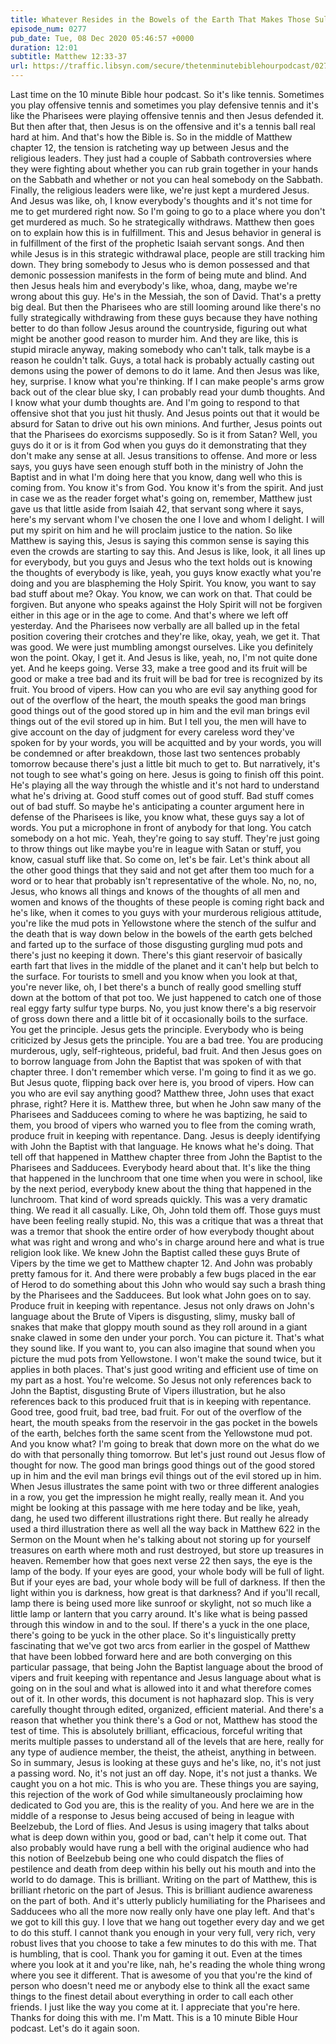 ```yaml
---
title: Whatever Resides in the Bowels of the Earth That Makes Those Sulfury Smells at Yellowstone Is Genuinely and Completely Unpleasant
episode_num: 0277
pub_date: Tue, 08 Dec 2020 05:46:57 +0000
duration: 12:01
subtitle: Matthew 12:33-37
url: https://traffic.libsyn.com/secure/thetenminutebiblehourpodcast/0277_-_Whatever_Resides_in_the_Bowels_of_the_Earth_That_Makes_Those_Sulfury_Smells_at_Yellowstone_Is_Genuinely_and_Completely_Unpleasant.mp3
---
```


 Last time on the 10 minute Bible hour podcast. So it's like tennis. Sometimes you play offensive tennis and sometimes you play defensive tennis and it's like the Pharisees were playing offensive tennis and then Jesus defended it. But then after that, then Jesus is on the offensive and it's a tennis ball real hard at him. And that's how the Bible is. So in the middle of Matthew chapter 12, the tension is ratcheting way up between Jesus and the religious leaders. They just had a couple of Sabbath controversies where they were fighting about whether you can rub grain together in your hands on the Sabbath and whether or not you can heal somebody on the Sabbath. Finally, the religious leaders were like, we're just kept a murdered Jesus. And Jesus was like, oh, I know everybody's thoughts and it's not time for me to get murdered right now. So I'm going to go to a place where you don't get murdered as much. So he strategically withdraws. Matthew then goes on to explain how this is in fulfillment. This and Jesus behavior in general is in fulfillment of the first of the prophetic Isaiah servant songs. And then while Jesus is in this strategic withdrawal place, people are still tracking him down. They bring somebody to Jesus who is demon possessed and that demonic possession manifests in the form of being mute and blind. And then Jesus heals him and everybody's like, whoa, dang, maybe we're wrong about this guy. He's in the Messiah, the son of David. That's a pretty big deal. But then the Pharisees who are still looming around like there's no fully strategically withdrawing from these guys because they have nothing better to do than follow Jesus around the countryside, figuring out what might be another good reason to murder him. And they are like, this is stupid miracle anyway, making somebody who can't talk, talk maybe is a reason he couldn't talk. Guys, a total hack is probably actually casting out demons using the power of demons to do it lame. And then Jesus was like, hey, surprise. I know what you're thinking. If I can make people's arms grow back out of the clear blue sky, I can probably read your dumb thoughts. And I know what your dumb thoughts are. And I'm going to respond to that offensive shot that you just hit thusly. And Jesus points out that it would be absurd for Satan to drive out his own minions. And further, Jesus points out that the Pharisees do exorcisms supposedly. So is it from Satan? Well, you guys do it or is it from God when you guys do it demonstrating that they don't make any sense at all. Jesus transitions to offense. And more or less says, you guys have seen enough stuff both in the ministry of John the Baptist and in what I'm doing here that you know, dang well who this is coming from. You know it's from God. You know it's from the spirit. And just in case we as the reader forget what's going on, remember, Matthew just gave us that little aside from Isaiah 42, that servant song where it says, here's my servant whom I've chosen the one I love and whom I delight. I will put my spirit on him and he will proclaim justice to the nation. So like Matthew is saying this, Jesus is saying this common sense is saying this even the crowds are starting to say this. And Jesus is like, look, it all lines up for everybody, but you guys and Jesus who the text holds out is knowing the thoughts of everybody is like, yeah, you guys know exactly what you're doing and you are blaspheming the Holy Spirit. You know, you want to say bad stuff about me? Okay. You know, we can work on that. That could be forgiven. But anyone who speaks against the Holy Spirit will not be forgiven either in this age or in the age to come. And that's where we left off yesterday. And the Pharisees now verbally are all balled up in the fetal position covering their crotches and they're like, okay, yeah, we get it. That was good. We were just mumbling amongst ourselves. Like you definitely won the point. Okay, I get it. And Jesus is like, yeah, no, I'm not quite done yet. And he keeps going. Verse 33, make a tree good and its fruit will be good or make a tree bad and its fruit will be bad for tree is recognized by its fruit. You brood of vipers. How can you who are evil say anything good for out of the overflow of the heart, the mouth speaks the good man brings good things out of the good stored up in him and the evil man brings evil things out of the evil stored up in him. But I tell you, the men will have to give account on the day of judgment for every careless word they've spoken for by your words, you will be acquitted and by your words, you will be condemned or after breakdown, those last two sentences probably tomorrow because there's just a little bit much to get to. But narratively, it's not tough to see what's going on here. Jesus is going to finish off this point. He's playing all the way through the whistle and it's not hard to understand what he's driving at. Good stuff comes out of good stuff. Bad stuff comes out of bad stuff. So maybe he's anticipating a counter argument here in defense of the Pharisees is like, you know what, these guys say a lot of words. You put a microphone in front of anybody for that long. You catch somebody on a hot mic. Yeah, they're going to say stuff. They're just going to throw things out like maybe you're in league with Satan or stuff, you know, casual stuff like that. So come on, let's be fair. Let's think about all the other good things that they said and not get after them too much for a word or to hear that probably isn't representative of the whole. No, no, no, Jesus, who knows all things and knows of the thoughts of all men and women and knows of the thoughts of these people is coming right back and he's like, when it comes to you guys with your murderous religious attitude, you're like the mud pots in Yellowstone where the stench of the sulfur and the death that is way down below in the bowels of the earth gets belched and farted up to the surface of those disgusting gurgling mud pots and there's just no keeping it down. There's this giant reservoir of basically earth fart that lives in the middle of the planet and it can't help but belch to the surface. For tourists to smell and you know when you look at that, you're never like, oh, I bet there's a bunch of really good smelling stuff down at the bottom of that pot too. We just happened to catch one of those real eggy farty sulfur type burps. No, you just know there's a big reservoir of gross down there and a little bit of it occasionally boils to the surface. You get the principle. Jesus gets the principle. Everybody who is being criticized by Jesus gets the principle. You are a bad tree. You are producing murderous, ugly, self-righteous, prideful, bad fruit. And then Jesus goes on to borrow language from John the Baptist that was spoken of with that chapter three. I don't remember which verse. I'm going to find it as we go. But Jesus quote, flipping back over here is, you brood of vipers. How can you who are evil say anything good? Matthew three, John uses that exact phrase, right? Here it is. Matthew three, but when he John saw many of the Pharisees and Sadducees coming to where he was baptizing, he said to them, you brood of vipers who warned you to flee from the coming wrath, produce fruit in keeping with repentance. Dang. Jesus is deeply identifying with John the Baptist with that language. He knows what he's doing. That tell off that happened in Matthew chapter three from John the Baptist to the Pharisees and Sadducees. Everybody heard about that. It's like the thing that happened in the lunchroom that one time when you were in school, like by the next period, everybody knew about the thing that happened in the lunchroom. That kind of word spreads quickly. This was a very dramatic thing. We read it all casually. Like, Oh, John told them off. Those guys must have been feeling really stupid. No, this was a critique that was a threat that was a tremor that shook the entire order of how everybody thought about what was right and wrong and who's in charge around here and what is true religion look like. We knew John the Baptist called these guys Brute of Vipers by the time we get to Matthew chapter 12. And John was probably pretty famous for it. And there were probably a few bugs placed in the ear of Herod to do something about this John who would say such a brash thing by the Pharisees and the Sadducees. But look what John goes on to say. Produce fruit in keeping with repentance. Jesus not only draws on John's language about the Brute of Vipers is disgusting, slimy, musky ball of snakes that make that gloppy mouth sound as they roll around in a giant snake clawed in some den under your porch. You can picture it. That's what they sound like. If you want to, you can also imagine that sound when you picture the mud pots from Yellowstone. I won't make the sound twice, but it applies in both places. That's just good writing and efficient use of time on my part as a host. You're welcome. So Jesus not only references back to John the Baptist, disgusting Brute of Vipers illustration, but he also references back to this produced fruit that is in keeping with repentance. Good tree, good fruit, bad tree, bad fruit. For out of the overflow of the heart, the mouth speaks from the reservoir in the gas pocket in the bowels of the earth, belches forth the same scent from the Yellowstone mud pot. And you know what? I'm going to break that down more on the what do we do with that personally thing tomorrow. But let's just round out Jesus flow of thought for now. The good man brings good things out of the good stored up in him and the evil man brings evil things out of the evil stored up in him. When Jesus illustrates the same point with two or three different analogies in a row, you get the impression he might really, really mean it. And you might be looking at this passage with me here today and be like, yeah, dang, he used two different illustrations right there. But really he already used a third illustration there as well all the way back in Matthew 622 in the Sermon on the Mount when he's talking about not storing up for yourself treasures on earth where moth and rust destroyed, but store up treasures in heaven. Remember how that goes next verse 22 then says, the eye is the lamp of the body. If your eyes are good, your whole body will be full of light. But if your eyes are bad, your whole body will be full of darkness. If then the light within you is darkness, how great is that darkness? And if you'll recall, lamp there is being used more like sunroof or skylight, not so much like a little lamp or lantern that you carry around. It's like what is being passed through this window in and to the soul. If there's a yuck in the one place, there's going to be yuck in the other place. So it's linguistically pretty fascinating that we've got two arcs from earlier in the gospel of Matthew that have been lobbed forward here and are both converging on this particular passage, that being John the Baptist language about the brood of vipers and fruit keeping with repentance and Jesus language about what is going on in the soul and what is allowed into it and what therefore comes out of it. In other words, this document is not haphazard slop. This is very carefully thought through edited, organized, efficient material. And there's a reason that whether you think there's a God or not, Matthew has stood the test of time. This is absolutely brilliant, efficacious, forceful writing that merits multiple passes to understand all of the levels that are here, really for any type of audience member, the theist, the atheist, anything in between. So in summary, Jesus is looking at these guys and he's like, no, it's not just a passing word. No, it's not just an off day. Nope, it's not just a thanks. We caught you on a hot mic. This is who you are. These things you are saying, this rejection of the work of God while simultaneously proclaiming how dedicated to God you are, this is the reality of you. And here we are in the middle of a response to Jesus being accused of being in league with Beelzebub, the Lord of flies. And Jesus is using imagery that talks about what is deep down within you, good or bad, can't help it come out. That also probably would have rung a bell with the original audience who had this notion of Beelzebub being one who could dispatch the flies of pestilence and death from deep within his belly out his mouth and into the world to do damage. This is brilliant. Writing on the part of Matthew, this is brilliant rhetoric on the part of Jesus. This is brilliant audience awareness on the part of both. And it's utterly publicly humiliating for the Pharisees and Sadducees who all the more now really only have one play left. And that's we got to kill this guy. I love that we hang out together every day and we get to do this stuff. I cannot thank you enough in your very full, very rich, very robust lives that you choose to take a few minutes to do this with me. That is humbling, that is cool. Thank you for gaming it out. Even at the times where you look at it and you're like, nah, he's reading the whole thing wrong where you see it different. That is awesome of you that you're the kind of person who doesn't need me or anybody else to think all the exact same things to the finest detail about everything in order to call each other friends. I just like the way you come at it. I appreciate that you're here. Thanks for doing this with me. I'm Matt. This is a 10 minute Bible Hour podcast. Let's do it again soon.